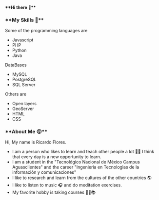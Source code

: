 <h4>**Hi there 👋**</h4>

<h3>**My Skills 🧠** </h3>
<p>
  Some of the programming languages are
  <ul>
    <li> Javascript </li>
    <li> PHP </li>
    <li> Python </li>
    <li> Java </li>
   </ul>
  DataBases
  <ul>
    <li> MySQL </li>
    <li> PostgreSQL </li>
    <li> SQL Server </li>
  </ul>
  Others are 
  <ul>
    <li> Open layers </li>
    <li> GeoServer </li>
    <li> HTML </li>
  <li> CSS </li>
  </ul>
</p>
<h3>**About Me 😜** </h3>
<p>Hi, My name is Ricardo Flores.<br>
  <ul>
  <li>I am a person who likes to learn and teach other people a lot 👨‍🏫 I think that every day is a new opportunity to learn.</li>
    <li>I am a student in the "Tecnológico Nacional de México Campus Aguasclientes" and the career "Ingenierìa en Tecnologìas de la informaciòn y comunicaciones"
    <li>I like to research and learn from the cultures of the other countries 🌎</li>
    <li>I like to listen to music 🎧 and do meditation exercises.</li>
    <li>My favorite hobby is taking courses 👨‍💻📚</li>
  </ul>
</p>
<br>
